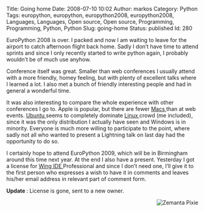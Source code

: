 Title: Going home
Date: 2008-07-10 10:02
Author: markos
Category: Python
Tags: europython, europython, europython2008, europython2008, Languages, Languages, Open source, Open source, Programming, Programming, Python, Python
Slug: going-home
Status: published
Id: 280

<html>
 <body>
  <div>
   <p>
    EuroPython 2008 is over. I packed and now I am waiting to leave for the airport to catch afternoon flight back home. Sadly I don’t have time to attend sprints and since I only recently started to write python again, I probably wouldn’t be of much use anyhow.
   </p>
   <p>
    Conference itself was great. Smaller than web conferences I usually attend with a more friendly, homey feeling, but with plenty of excellent talks where I learned a lot. I also met a bunch of friendly interesting people and had in general a wonderful time.
   </p>
   <p>
    It was also interesting to compare the whole experience with other conferences I go to. Apple is popular, but there are fewer
    <a class="zem_slink" href="http://en.wikipedia.org/wiki/Macintosh" rel="wikipedia" title="Macintosh">
     Macs
    </a>
    than at web events.
    <a class="zem_slink" href="http://www.ubuntu.com/" rel="homepage" title="Ubuntu (operating system)">
     Ubuntu
    </a>
    seems to completely dominate
    <a class="zem_slink" href="http://en.wikipedia.org/wiki/Linux" rel="wikipedia" title="Linux">
     Linux
    </a>
    crowd (me included), since it was the only distribution I actually have seen and Windows is in minority. Everyone is much more willing to participate to the point, where sadly not all who wanted to present a Lightning talk on last day had the opportunity to do so.
   </p>
   <p>
    I certainly hope to attend EuroPython 2009, which will be in Birmingham around this time next year. At the end I also have a present. Yesterday I got a license for
    <a class="zem_slink" href="http://www.wingware.com" rel="homepage" title="Wing IDE">
     Wing IDE
    </a>
    Professional and since I don’t need one, I’ll give it to the first person who expresses a wish to have it in comments and leaves his/her email address in relevant part of comment form.
   </p>
   <p>
    <strong>
     Update
    </strong>
    : License is gone, sent to a new owner.
   </p>
   <div class="zemanta-pixie" style="margin-top: 10px; height: 15px;">
    <a class="zemanta-pixie-a" href="http://reblog.zemanta.com/zemified/a6262891-3f96-4b97-8bf6-949cb83cba0e/" title="Zemified by Zemanta">
     <img alt="Zemanta Pixie" class="zemanta-pixie-img" src="http://img.zemanta.com/reblog_e.png?x-id=a6262891-3f96-4b97-8bf6-949cb83cba0e" style="border: medium none; float: right;"/>
    </a>
   </div>
  </div>
 </body>
</html>